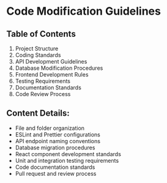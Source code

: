 # Code Modification Guidelines

## Table of Contents
1. Project Structure
2. Coding Standards
3. API Development Guidelines
4. Database Modification Procedures
5. Frontend Development Rules
6. Testing Requirements
7. Documentation Standards
8. Code Review Process

## Content Details:
- File and folder organization
- ESLint and Prettier configurations
- API endpoint naming conventions
- Database migration procedures
- React component development standards
- Unit and integration testing requirements
- Code documentation standards
- Pull request and review process
